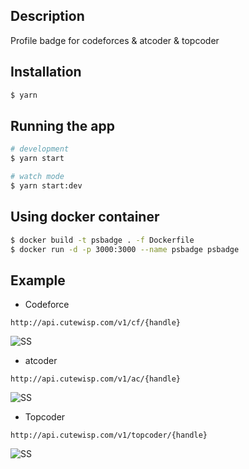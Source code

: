 ## Description

Profile badge for codeforces & atcoder & topcoder

## Installation

```bash
$ yarn
```

## Running the app

```bash
# development
$ yarn start

# watch mode
$ yarn start:dev
```

## Using docker container
```bash
$ docker build -t psbadge . -f Dockerfile
$ docker run -d -p 3000:3000 --name psbadge psbadge 
```



## Example

* Codeforce
```
http://api.cutewisp.com/v1/cf/{handle}
```
![SS](http://api.cutewisp.com/v1/cf/CuteWisp)

* atcoder
```
http://api.cutewisp.com/v1/ac/{handle}
```
![SS](http://api.cutewisp.com/v1/ac/CuteWisp)

* Topcoder
```
http://api.cutewisp.com/v1/topcoder/{handle}
```
![SS](http://api.cutewisp.com/v1/topcoder/handle)
